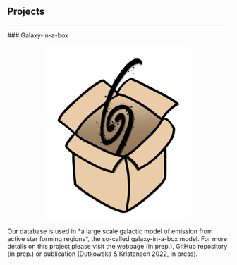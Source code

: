 ## Projects
<hr>
### Galaxy-in-a-box
<p style="text-align:center"><img src="./Images/gal-in-a-box-shadow.jpeg" alt="galaxy in a box" style="max-width: 65%"></p>
Our database is used in *a large scale galactic model of emission from active star forming regions*, the so-called galaxy-in-a-box model. For more details on this project please visit the webpage (in prep.), GitHub repository (in prep.) or publication (Dutkowska & Kristensen 2022, in press).
